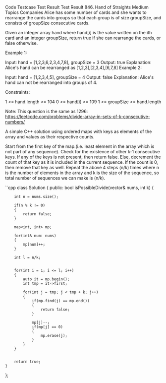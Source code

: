 
Code
Testcase
Test Result
Test Result
846. Hand of Straights
Medium
Topics
Companies
Alice has some number of cards and she wants to rearrange the cards into groups so that each group is of size groupSize, and consists of groupSize consecutive cards.

Given an integer array hand where hand[i] is the value written on the ith card and an integer groupSize, return true if she can rearrange the cards, or false otherwise.

 

Example 1:

Input: hand = [1,2,3,6,2,3,4,7,8], groupSize = 3
Output: true
Explanation: Alice's hand can be rearranged as [1,2,3],[2,3,4],[6,7,8]
Example 2:

Input: hand = [1,2,3,4,5], groupSize = 4
Output: false
Explanation: Alice's hand can not be rearranged into groups of 4.

 

Constraints:

1 <= hand.length <= 104
0 <= hand[i] <= 109
1 <= groupSize <= hand.length
 

Note: This question is the same as 1296: https://leetcode.com/problems/divide-array-in-sets-of-k-consecutive-numbers/

A simple C++ solution using ordered maps with keys as elements of the array and values as their respective counts.

Start from the first key of the map.(i.e. least element in the array which is not part of any sequence).
Check for the existence of other k-1 consecutive keys.
If any of the keys is not present, then return false.
Else, decrement the count of that key as it is included in the current sequence. If the count is 0, then remove that key as well.
Repeat the above 4 steps (n/k) times where n is the number of elements in the array and k is the size of the sequence, so total number of sequences we can make is (n/k).

``cpp
class Solution {
public:
    bool isPossibleDivide(vector<int>& nums, int k) {
        
        int n = nums.size();
        
        if(n % k != 0)
        {
            return false;
        }
        
        map<int, int> mp;
        
        for(int& num: nums)
        {
            mp[num]++;
        }
        
        int l = n/k;
        
        
        for(int i = 1; i <= l; i++)
        {
            auto it = mp.begin();
            int tmp = it->first;
            
            for(int j = tmp; j < tmp + k; j++)
            {
                if(mp.find(j) == mp.end())
                {
                    return false;
                }
                
                mp[j]--;
                if(mp[j] == 0)
                {
                    mp.erase(j);
                }
            }
        }
        
        
        return true;
    }
};
```
